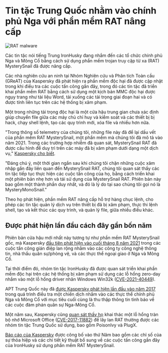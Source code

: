 # Tin tặc Trung Quốc nhằm vào chính phủ Nga với phần mềm RAT nâng cấp

![RAT malware](https://www.bleepstatic.com/content/hl-images/2025/04/18/RAT-malware.jpg)

Các tin tặc nói tiếng Trung IronHusky đang nhắm đến các tổ chức chính phủ Nga và Mông Cổ bằng cách sử dụng phần mềm trojan truy cập từ xa (RAT) MysterySnail đã được nâng cấp.

Các nhà nghiên cứu an ninh tại Nhóm Nghiên cứu và Phân tích Toàn cầu (GReAT) của Kaspersky đã phát hiện ra phần mềm độc hại đã được cập nhật trong khi điều tra các cuộc tấn công gần đây, trong đó các tin tặc đã triển khai phần mềm RAT bằng cách sử dụng một kịch bản MMC độc hại được ngụy trang như tài liệu Word, tải xuống các tải trọng giai đoạn hai và có được tính liên tục trên các hệ thống bị xâm phạm.

Một trong những tải trọng độc hại là một cửa hậu trung gian chưa xác định giúp chuyển file giữa các máy chủ chỉ huy và kiểm soát và các thiết bị bị hack, chạy shell lệnh, tạo các quy trình mới, xóa file và nhiều hơn nữa.

"Trong thông số telemetry của chúng tôi, những file này đã để lại dấu vết của phần mềm RAT MysterySnail, một phần mềm mà chúng tôi đã mô tả vào năm 2021\. Trong các trường hợp nhiễm đã quan sát, MysterySnail RAT đã được cấu hình để duy trì trên các máy đã bị xâm phạm dưới dạng một dịch vụ," [Kaspersky cho biết](https://securelist.com/mysterysnail-new-version/116226/).

"Đáng chú ý, một thời gian ngắn sau khi chúng tôi chặn những cuộc xâm nhập gần đây liên quan đến MysterySnail RAT, chúng tôi quan sát thấy các tin tặc tiếp tục thực hiện các cuộc tấn công của họ, bằng cách triển khai một phiên bản nhẹ hơn và tái sử dụng của MysterySnail RAT. Phiên bản này bao gồm một thành phần duy nhất, và đó là lý do tại sao chúng tôi gọi nó là MysteryMonoSnail."

Theo họ phát hiện, phần mềm RAT nâng cấp hỗ trợ hàng chục lệnh, cho phép các tin tặc quản lý dịch vụ trên thiết bị đã bị xâm phạm, thực thi lệnh shell, tạo và kết thúc các quy trình, và quản lý file, giữa nhiều điều khác.

## Được phát hiện lần đầu cách đây gần bốn năm

Phiên bản cửa hậu mới nhất này tương tự như phần mềm RAT MysterySnail gốc, mà Kaspersky [đầu tiên phát hiện vào cuối tháng 8 năm 2021](https://www.bleepingcomputer.com/news/security/chinese-hackers-use-windows-zero-day-to-attack-defense-it-firms/) trong các cuộc tấn công gián điệp lan rộng nhằm vào các công ty công nghệ thông tin, nhà thầu quân sự/phòng vệ, và các thực thể ngoại giao ở Nga và Mông Cổ.

Tại thời điểm đó, nhóm tin tặc IronHusky đã được quan sát triển khai phần mềm độc hại trên các hệ thống bị xâm phạm sử dụng các lỗ hổng zero-day nhắm vào một lỗ hổng driver nhân Windows Win32k ([CVE-2021-40449](https://msrc.microsoft.com/update-guide/vulnerability/CVE-2021-40449)).

APT Trung Quốc này đã [được Kaspersky phát hiện lần đầu vào năm 2017](https://securelist.com/apt-trends-report-q3-2017/83162/) trong quá trình điều tra một chiến dịch nhắm vào các thực thể chính phủ Nga và Mông Cổ với mục tiêu cuối cùng là thu thập thông tin tình báo về các cuộc đàm phán quân sự Nga-Mông Cổ.

Một năm sau, Kaspersky cũng [quan sát thấy họ](https://securelist.com/apt-trends-report-q1-2018/85280/) khai thác một lỗ hổng tràn bộ nhớ Microsoft Office ([CVE-2017-11882](https://msrc.microsoft.com/update-guide/en-us/vulnerability/CVE-2017-11882)) để lây lan RAT thường được các nhóm tin tặc Trung Quốc sử dụng, bao gồm PoisonIvy và PlugX.

[Báo cáo của Kaspersky](https://securelist.com/mysterysnail-new-version/116226/) được công bố vào thứ Năm bao gồm các chỉ số của sự thỏa hiệp và các chi tiết kỹ thuật bổ sung về các cuộc tấn công gần đây của IronHusky sử dụng phần mềm RAT MysterySnail.